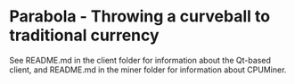 Parabola - Throwing a curveball to traditional currency
========

See README.md in the client folder for information about the Qt-based client, and README.md in the miner folder for information about CPUMiner.
